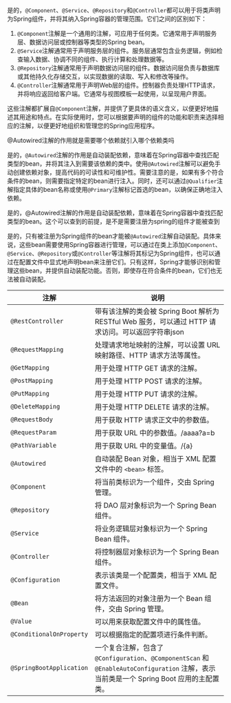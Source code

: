 是的，`@Component`、`@Service`、`@Repository`和`@Controller`都可以用于将类声明为Spring组件，并将其纳入Spring容器的管理范围。它们之间的区别如下：

1. `@Component`注解是一个通用的注解，可应用于任何类。它通常用于声明服务层、数据访问层或控制器等类型的Spring bean。
2. `@Service`注解通常用于声明服务层的组件。服务层通常包含业务逻辑，例如检查输入数据、协调不同的组件、执行计算和处理数据等。
3. `@Repository`注解通常用于声明数据访问层的组件。数据访问层负责与数据库或其他持久化存储交互，以实现数据的读取、写入和修改等操作。
4. `@Controller`注解通常用于声明Web层的组件。控制器负责处理HTTP请求，并将响应返回给客户端。它通常与视图模板一起使用，以呈现用户界面。

这些注解都扩展自`@Component`注解，并提供了更具体的语义含义，以便更好地描述其用途和特点。在实际使用时，您可以根据要声明的组件的功能和职责来选择相应的注解，以便更好地组织和管理您的Spring应用程序。



@Autowired注解的作用就是需要哪个依赖就引入哪个依赖类吗

是的，`@Autowired`注解的作用是自动装配依赖，意味着在Spring容器中查找匹配类型的bean，并将其注入到需要该依赖的类中。使用`@Autowired`注解可以避免手动创建依赖对象，提高代码的可读性和可维护性。需要注意的是，如果有多个符合条件的bean，则需要指定特定的bean进行注入。同时，还可以通过`@Qualifier`注解指定具体的bean名称或使用`@Primary`注解标记首选的bean，以确保正确地注入依赖。



是的，@Autowired注解的作用是自动装配依赖，意味着在Spring容器中查找匹配类型的bean。这个可以查到的前提，是不是需要注册为spring的组件才能被查到

是的，只有被注册为Spring组件的bean才能被`@Autowired`注解自动装配。具体来说，这些bean需要使用Spring容器进行管理，可以通过在类上添加`@Component`、`@Service`、`@Repository`或`@Controller`等注解将其标记为Spring组件，也可以通过在配置文件中显式地声明bean来注册它们。只有这样，Spring才能够识别和管理这些bean，并提供自动装配功能。否则，即使存在符合条件的bean，它们也无法被自动装配。



| 注解                     | 说明                                                         |
| ------------------------ | ------------------------------------------------------------ |
| `@RestController`        | 带有该注解的类会被 Spring Boot 解析为 RESTful Web 服务，可以通过 HTTP 请求访问。可以返回字符串json |
| `@RequestMapping`        | 处理请求地址映射的注解，可以设置 URL 映射路径、HTTP 请求方法等属性。 |
| `@GetMapping`            | 用于处理 HTTP GET 请求的注解。                               |
| `@PostMapping`           | 用于处理 HTTP POST 请求的注解。                              |
| `@PutMapping`            | 用于处理 HTTP PUT 请求的注解。                               |
| `@DeleteMapping`         | 用于处理 HTTP DELETE 请求的注解。                            |
| `@RequestBody`           | 用于获取 HTTP 请求正文中的参数值。                           |
| `@RequestParam`          | 用于获取 URL 中的参数值。/aaaa?a=b                           |
| `@PathVariable`          | 用于获取 URL 中的变量值。/{a}                                |
| `@Autowired`             | 自动装配 Bean 对象，相当于 XML 配置文件中的 `<bean>` 标签。  |
| `@Component`             | 将当前类标识为一个组件，交由 Spring 管理。                   |
| `@Repository`            | 将 DAO 层对象标识为一个 Spring Bean 组件。                   |
| `@Service`               | 将业务逻辑层对象标识为一个 Spring Bean 组件。                |
| `@Controller`            | 将控制器层对象标识为一个 Spring Bean 组件。                  |
| `@Configuration`         | 表示该类是一个配置类，相当于 XML 配置文件。                  |
| `@Bean`                  | 将方法返回的对象注册为一个 Bean 组件，交由 Spring 管理。     |
| `@Value`                 | 可以用来获取配置文件中的属性值。                             |
| `@ConditionalOnProperty` | 可以根据指定的配置项进行条件判断。                           |
| `@SpringBootApplication` | 一个复合注解，包含了 `@Configuration`、`@ComponentScan` 和 `@EnableAutoConfiguration` 注解，表示当前类是一个 Spring Boot 应用的主配置类。 |